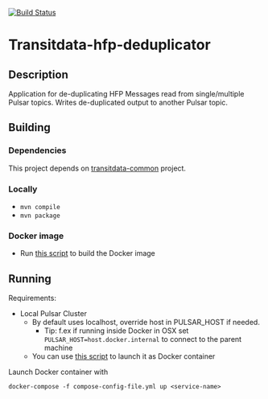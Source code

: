 [![Build Status](https://travis-ci.org/HSLdevcom/transitdata-hfp-deduplicator.svg?branch=master)](https://travis-ci.org/HSLdevcom/transitdata-hfp-deduplicator)

# Transitdata-hfp-deduplicator

## Description

Application for de-duplicating HFP Messages read from single/multiple Pulsar topics.
Writes de-duplicated output to another Pulsar topic.

## Building

### Dependencies

This project depends on [transitdata-common](https://github.com/HSLdevcom/transitdata-common) project.

### Locally

- ```mvn compile```  
- ```mvn package```  

### Docker image

- Run [this script](build-image.sh) to build the Docker image

## Running

Requirements:
- Local Pulsar Cluster
  - By default uses localhost, override host in PULSAR_HOST if needed.
    - Tip: f.ex if running inside Docker in OSX set `PULSAR_HOST=host.docker.internal` to connect to the parent machine
  - You can use [this script](https://github.com/HSLdevcom/transitdata/blob/master/bin/pulsar/pulsar-up.sh) to launch it as Docker container

Launch Docker container with

```docker-compose -f compose-config-file.yml up <service-name>```   
